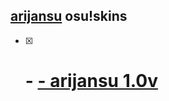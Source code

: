 ## [arijansu](https://osu.ppy.sh/users/16132143) osu!skins
- [x] # - [**- arijansu 1.0v**](https://github.com/arijanus/arijansuosuskins/raw/main/-%20arijansu%20v1.0.osk)

